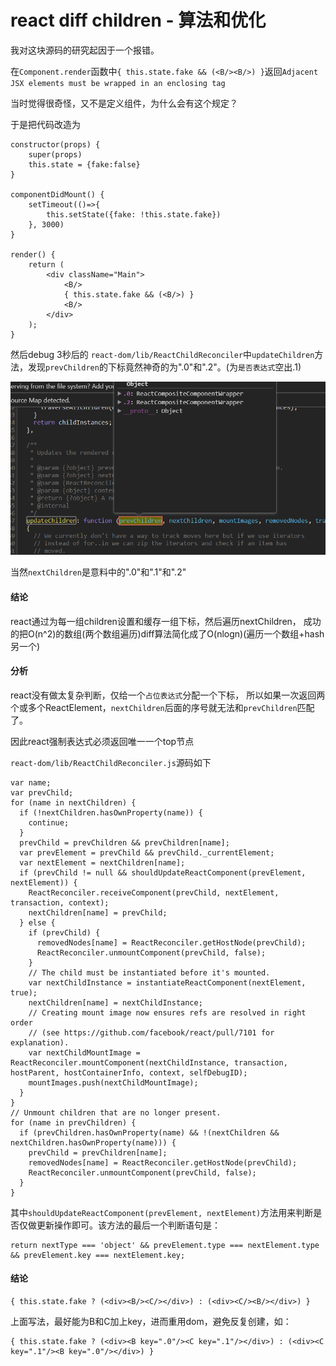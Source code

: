 # react diff children - 算法和优化

我对这块源码的研究起因于一个报错。

在`Component.render`函数中`{ this.state.fake && (<B/><B/>) }`返回`Adjacent JSX elements must be wrapped in an enclosing tag `

当时觉得很奇怪，又不是定义组件，为什么会有这个规定？



于是把代码改造为

    constructor(props) {
        super(props)
        this.state = {fake:false}
    }
    
    componentDidMount() {
        setTimeout(()=>{
            this.setState({fake: !this.state.fake})
        }, 3000)
    }
    
    render() {
        return (
            <div className="Main">
                <B/>
                { this.state.fake && (<B/>) }
                <B/>
            </div>
        );
    }
    


然后debug 3秒后的 `react-dom/lib/ReactChildReconciler`中`updateChildren`方法，发现`prevChildren`的下标竟然神奇的为".0"和".2"。(为`是否表达式`空出.1)

![](https://raw.githubusercontent.com/jiajianrong/MarkdownPhotos/master/react-learn/ReactChildReconciler.updateChildren.png)

当然`nextChildren`是意料中的".0"和".1"和".2"


#### 结论

react通过为每一组children设置和缓存一组下标，然后遍历nextChildren，
成功的把O(n^2)的数组(两个数组遍历)diff算法简化成了O(nlogn)(遍历一个数组+hash另一个)

#### 分析

react没有做太复杂判断，仅给一个`占位表达式`分配一个下标，
所以如果一次返回两个或多个ReactElement，`nextChildren`后面的序号就无法和`prevChildren`匹配了。

因此react强制表达式必须返回唯一一个top节点


`react-dom/lib/ReactChildReconciler.js`源码如下


    var name;
    var prevChild;
    for (name in nextChildren) {
      if (!nextChildren.hasOwnProperty(name)) {
        continue;
      }
      prevChild = prevChildren && prevChildren[name];
      var prevElement = prevChild && prevChild._currentElement;
      var nextElement = nextChildren[name];
      if (prevChild != null && shouldUpdateReactComponent(prevElement, nextElement)) {
        ReactReconciler.receiveComponent(prevChild, nextElement, transaction, context);
        nextChildren[name] = prevChild;
      } else {
        if (prevChild) {
          removedNodes[name] = ReactReconciler.getHostNode(prevChild);
          ReactReconciler.unmountComponent(prevChild, false);
        }
        // The child must be instantiated before it's mounted.
        var nextChildInstance = instantiateReactComponent(nextElement, true);
        nextChildren[name] = nextChildInstance;
        // Creating mount image now ensures refs are resolved in right order
        // (see https://github.com/facebook/react/pull/7101 for explanation).
        var nextChildMountImage = ReactReconciler.mountComponent(nextChildInstance, transaction, hostParent, hostContainerInfo, context, selfDebugID);
        mountImages.push(nextChildMountImage);
      }
    }
    // Unmount children that are no longer present.
    for (name in prevChildren) {
      if (prevChildren.hasOwnProperty(name) && !(nextChildren && nextChildren.hasOwnProperty(name))) {
        prevChild = prevChildren[name];
        removedNodes[name] = ReactReconciler.getHostNode(prevChild);
        ReactReconciler.unmountComponent(prevChild, false);
      }
    }



其中`shouldUpdateReactComponent(prevElement, nextElement)`方法用来判断是否仅做更新操作即可。该方法的最后一个判断语句是：

	return nextType === 'object' && prevElement.type === nextElement.type && prevElement.key === nextElement.key;


#### 结论


	{ this.state.fake ? (<div><B/><C/></div>) : (<div><C/><B/></div>) }

上面写法，最好能为B和C加上key，进而重用dom，避免反复创建，如：

	{ this.state.fake ? (<div><B key=".0"/><C key=".1"/></div>) : (<div><C key=".1"/><B key=".0"/></div>) }